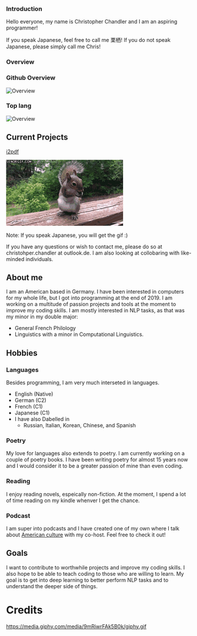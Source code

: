 ### Introduction

Hello everyone, my name is Christopher Chandler and I am an aspiring programmer! 

If you speak Japanese, feel free to call me 栗栖! If you do not speak Japanese, please simply call me Chris!

### Overview

### Github Overview
![Overview](https://github-readme-stats.vercel.app/api?username=christopher-chandler&theme=cobalt)

### Top lang
![Overview](https://github-readme-stats.vercel.app/api/top-langs/?username=christopher-chandler&theme=cobalt)

## Current Projects 
[i2pdf](https://github.com/christopher-chandler/i2pdf)


![gift](../giphy.gif)

Note: 
If you speak Japanese, you will get the gif :) 

If you have any questions or wish to contact me, please do so at christohper.chandler at outlook.de. I am also looking at collobaring with like-minded individuals. 

## About me 

I am an American  based in Germany. I have been interested in computers for my whole life, but I got into programming at the end of 2019. I am working on a multitude of passion projects and tools at the moment to improve my coding skills. I am mostly interested in NLP tasks, as that was my minor in my double major: 
* General French Philology
* Linguistics with a minor in Computational Linguistics. 

## Hobbies 

### Languages

Besides programming, I am very much interseted in languages. 
* English (Native)
* German (C2)
* French (C1)
* Japanese (C1)
* I have also Dabelled in 
  * Russian, Italian, Korean, Chinese, and Spanish 

### Poetry
My love for languages also extends to poetry. I am currently working on a couple of poetry books. I have been writing poetry for almost 15 years now and I would consider it to be a greater passion of mine than even coding. 

### Reading 
I enjoy reading novels, espeically non-fiction. At the moment, I spend a lot of time reading on my kindle whenver I get the chance. 

### Podcast 

I am super into podcasts and I have created one of my own 
where I talk about [American culture](https://open.spotify.com/show/1PJKOQG5hVyZRTNrs2IwBl) with my co-host. Feel free to check it out!


## Goals 
I want to contribute to worthwhile projects and improve my coding skills. I also hope to be able to teach coding to those who are willing to learn. 
My goal is to get into deep learning to better perform NLP tasks and to understand the deeper side of things. 


# Credits 
https://media.giphy.com/media/9mRiwrFAk5B0k/giphy.gif
